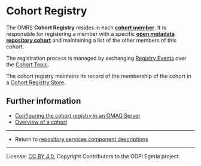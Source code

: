 <!-- SPDX-License-Identifier: CC-BY-4.0 -->
<!-- Copyright Contributors to the ODPi Egeria project. -->

# Cohort Registry

The OMRS **Cohort Registry** resides in each
**[cohort member](../cohort-member.md)**.
It is responsible for registering a member
with a specific **[open metadata repository cohort](../open-metadata-repository-cohort.md)**
and maintaining a list of the other members of this cohort.

The registration process is managed by exchanging [Registry Events](../event-descriptions/registry-events.md)
over the [Cohort Topic](../omrs-event-topic.md).

The cohort registry maintains its record of the membership of the cohort in a
[Cohort Registry Store](../component-descriptions/connectors/cohort-registry-store-connector.md).

## Further information

* [Configuring the cohort registry in an OMAG Server](https://egeria-project.org/concepts/cohort-member)
* [Overview of a cohort](../open-metadata-repository-cohort.md)


----
* Return to [repository services component descriptions](.)

----
License: [CC BY 4.0](https://creativecommons.org/licenses/by/4.0/),
Copyright Contributors to the ODPi Egeria project.